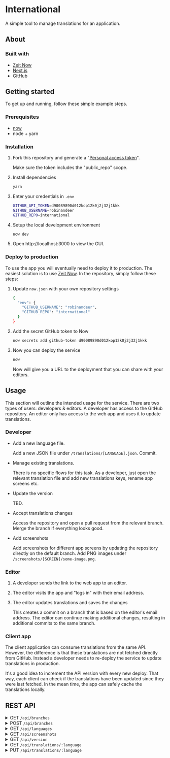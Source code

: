 # International

A simple tool to manage translations for an application.

## About

### Built with

- [Zeit Now][now]
- [Next.js][next]
- GitHub

## Getting started

To get up and running, follow these simple example steps.

### Prerequisites

- [now][now]
- node + yarn

### Installation

1. Fork this repository and generate a "[Personal access token][gh-token]".

    Make sure the token includes the "public_repo" scope.

1. Install dependencies

    ```bash
    yarn
    ```

1. Enter your credentials in `.env`

    ```bash
    GITHUB_API_TOKEN=d90089890d012kop12k0j2j32j1kkk
    GITHUB_USERNAME=robinandeer
    GITHUB_REPO=international
    ```

1. Setup the local development environment

    ```bash
    now dev
    ```

1. Open http://localhost:3000 to view the GUI.

### Deploy to production

To use the app you will eventually need to deploy it to production. The easiest solution is to use [Zeit Now][now]. In the repository, simply follow these steps:

1. Update `now.json` with your own repository settings

    ```bash
    {
      "env": {
        "GITHUB_USERNAME": "robinandeer",
        "GITHUB_REPO": "international"
      }
    }
    ```

1. Add the secret GitHub token to Now

    ```bash
    now secrets add github-token d90089890d012kop12k0j2j32j1kkk
    ```

1. Now you can deploy the service

    ```bash
    now
    ```

    Now will give you a URL to the deployment that you can share with your editors.

## Usage

This section will outline the intended usage for the service. There are two types of users: developers & editors. A developer has access to the GitHub repository. An editor only has access to the web app and uses it to update translations.

### Developer

- Add a new language file.

    Add a new JSON file under `/translations/[LANGUAGE].json`. Commit.

- Manage existing translations.

    There is no specific flows for this task. As a developer, just open the relevant translation file and add new translations keys, rename app screens etc.

- Update the version

    TBD.

- Accept translations changes

    Access the repository and open a pull request from the relevant branch. Merge the branch if everything looks good.

- Add screenshots

    Add screenshots for different app screens by updating the repository directly on the default branch. Add PNG images under `/screenshots/[SCREEN]/some-image.png`.

### Editor

1. A developer sends the link to the web app to an editor.

1. The editor visits the app and "logs in" with their email address.

1. The editor updates translations and saves the changes

    This creates a commit on a branch that is based on the editor's email address. The editor can continue making additional changes, resulting in additional commits to the same branch.

### Client app

The client application can consume translations from the same API. However, the difference is that these translations are not fetched directly from GitHub. Instead a developer needs to re-deploy the service to update translations in production.

It's a good idea to increment the API version with every new deploy. That way, each client can check if the translations have been updated since they were last fetched. In the mean time, the app can safely cache the translations locally.

## REST API

<details><summary>GET <code>/api/branches</code></summary>
<p>

List branches in the repo, excluding the base branch.

**Success Response**: 200

```json
{
  "branches": [
    {
      "name": "robin-tests",
      "commit": {
        "sha": "3698ec3b44c72326409ac91056af3b5a29d6f44a",
      },
    }
  ]
}
```

</p>
</details>

<details><summary>POST <code>/api/branches</code></summary>
<p>

Create a new branch in the repo.

**Data example**: body

```json
{
  "name": "test-branch-name"
}
```

**Success Response**: 200

```json
{
  "branch": {
    "ref": "refs/heads/hello-test",
    "object": {
      "sha": "3698ec3b44c72326409ac91056af3b5a29d6f44a",
      "type": "commit",
      "url": "https://api.github.com/repos/robinandeer/international/git/commits/3698ec3b44c72326409ac91056af3b5a29d6f44a"
    }
  }
}
```

</p>
</details>

<details><summary>GET <code>/api/languages</code></summary>
<p>

List available language codes. ISO 639-1 Code.

**Success Response**: 200

```json
{
  "languages": ["en", "sv"]
}
```

</p>
</details>

<details><summary>GET <code>/api/screenshots</code></summary>
<p>

Fetch a list of screenshots for an app screen.

**URL parameter**: `screen=[string]` where `screen` is a string to filter screenshots by app screen (mandatory).

**Success Response**: 200

```json
{
  "screenshots": [
    {
      "name": "welcome-screen-1.png",
      "url": "https://raw.githubusercontent.com/robinandeer/international/master/screenshots/welcome/welcome-screen-1.png"
    }
  ]
}
```

</p>
</details>

<details><summary>GET <code>/api/version</code></summary>
<p>

Get the version of the internationalization API. Can be used to manage caching translations.

**Success Response**: 200

```json
{
  "version": "1.0.0"
}
```

</p>
</details>

<details><summary>GET <code>/api/translations/:language</code></summary>
<p>

Fetch all translations for a language (and optionally from a specific branch).

**URL parameter**: `branch=[string]` where `branch` is the name of the branch to fetch the translations from (optional).

**Success Response**: 200

```json
{
  "language": {
    "welcome": {
      "welcomeLabel": "Välkommen",
      "welcomeDescription": "Logga in för att hantera dina kort se din köp.",
      "signInButton": "Logga in"
    },
    "cards": {
      "screenTitle": "",
      "blockButton": ""
    }
  }
}
```

</p>
</details>

<details><summary>PUT <code>/api/translations/:language</code></summary>
<p>

Update translations for a specific language. This will create a commit with the changes in the specified branch.

**URL parameter**: `branch=[string]` where `branch` is the name of the branch to commit to (mandatory).

**Data example**: body

```json
{
  "language": {
    "welcome": {
      "welcomeLabel": "Välkommen till First Card",
      "welcomeDescription": "Logga in för att hantera dina kort se din köp.",
      "signInButton": "Logga in"
    },
    "cards": {
      "screenTitle": "",
      "blockButton": ""
    }
  }
}
```

**Success Response**: 200

```json
{
  "language": {
    "welcome": {
      "welcomeLabel": "Välkommen till First Card",
      "welcomeDescription": "Logga in för att hantera dina kort se din köp.",
      "signInButton": "Logga in"
    },
    "cards": {
      "screenTitle": "",
      "blockButton": ""
    }
  }
}
```

</p>
</details>

[now]: https://zeit.co
[gh-token]: https://github.com/settings/tokens
[next]: https://nextjs.org
